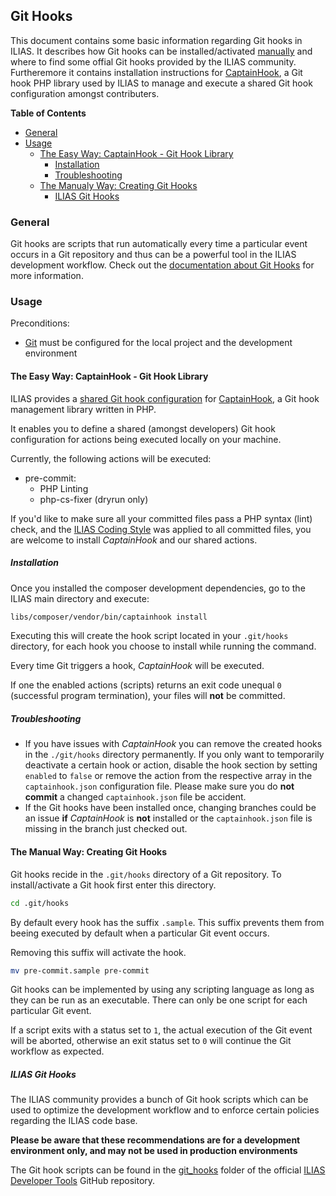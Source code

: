 ##  Git Hooks

This document contains some basic information regarding Git hooks in ILIAS.
It describes how Git hooks can be installed/activated [manually](#creating-git-hooks)
and where to find some offial Git hooks provided by the ILIAS community.
Furtheremore it contains installation instructions for [CaptainHook](#the-easy-way-captainhook---git-hook-library),
a Git hook PHP library used by ILIAS to manage and execute a shared Git
hook configuration amongst contributers.

**Table of Contents**
* [General](#general)
* [Usage](#usage)
  * [The Easy Way: CaptainHook - Git Hook Library](#the-easy-way-captainhook---git-hook-library)
    * [Installation](#installation)
    * [Troubleshooting](#troubleshooting)
  * [The Manualy Way: Creating Git Hooks](#the-manual-way-creating-git-hooks)
    * [ILIAS Git Hooks](#ilias-git-hooks)

### General

Git hooks are scripts that run automatically every time a particular
event occurs in a Git repository and thus can be a powerful tool
in the ILIAS development workflow.
Check out the [documentation about Git Hooks](https://git-scm.com/docs/githooks)
for more information.

### Usage

Preconditions:
* [Git](https://git-scm.com/) must be configured for the local project and
  the development environment

#### The Easy Way: CaptainHook - Git Hook Library

ILIAS provides a [shared Git hook configuration](../../captainhook.json) for
[CaptainHook](https://github.com/CaptainHookPhp/captainhook), a Git hook
management library written in PHP.

It enables you to define a shared (amongst developers) Git hook configuration
for actions being executed locally on your machine.

Currently, the following actions will be executed:

* pre-commit:
  * PHP Linting
  * php-cs-fixer (dryrun only)

If you'd like to make sure all your committed files pass a PHP syntax (lint) check,
and the [ILIAS Coding Style](./coding-style.md) was applied to all committed files,
you are welcome to install *CaptainHook* and our shared actions.

##### Installation

Once you installed the composer development dependencies, go to the ILIAS
main directory and execute:

```bash
libs/composer/vendor/bin/captainhook install
```
Executing this will create the hook script located in your `.git/hooks` directory,
for each hook you choose to install while running the command.

Every time Git triggers a hook, *CaptainHook* will be executed.

If one the enabled actions (scripts) returns an exit code unequal `0`
(successful program termination), your files will **not** be committed.

##### Troubleshooting

* If you have issues with *CaptainHook* you can remove the created hooks in the
`./git/hooks` directory permanently. If you only want to temporarily deactivate
a certain hook or action, disable the hook section by setting `enabled` to `false` or
remove the action from the respective array in the `captainhook.json` configuration file.
Please make sure you do **not commit** a changed `captainhook.json` file be accident.
* If the Git hooks have been installed once, changing branches could be an issue **if**
*CaptainHook* is **not** installed or the `captainhook.json` file is missing in the branch
just checked out.

#### The Manual Way: Creating Git Hooks

Git hooks recide in the `.git/hooks` directory of a Git repository.
To install/activate a Git hook first enter this directory.

```bash
cd .git/hooks
```

By default every hook has the suffix `.sample`. This suffix prevents them
from beeing executed by default when a particular Git event occurs.

Removing this suffix will activate the hook.

```bash
mv pre-commit.sample pre-commit
```

Git hooks can be implemented by using any scripting language as long as they
can be run as an executable. There can only be one script for each particular
Git event.

If a script exits with a status set to `1`, the actual execution of
the Git event will be aborted, otherwise an exit status set to `0`
will continue the Git workflow as expected.

##### ILIAS Git Hooks

The ILIAS community provides a bunch of Git hook scripts which can be used to
optimize the development workflow and to enforce certain policies regarding
the ILIAS code base.

__Please be aware that these recommendations are for a development environment
only, and may not be used in production environments__

The Git hook scripts can be found in the
[git_hooks](https://github.com/ILIAS-eLearning/DeveloperTools/tree/master/git_hooks)
folder of the official [ILIAS Developer Tools](https://github.com/ILIAS-eLearning/DeveloperTools)
GitHub repository.